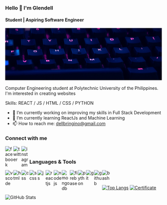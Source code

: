 ### Hello 👋 I'm Glendell
#### Student | Aspiring Software Engineer
![Front End Web Developer](https://github.com/glendell03/glendell03/blob/main/githubbanner.png)

Computer Engineering student at Polytechnic University of the Philippines.
I'm interested in creating websites

Skills: REACT / JS / HTML / CSS / PYTHON

- 🔭 I’m currently working on improving my skills in Full Stack Development
- 🌱 I’m currently learning ReactJs and Machine Learning 
- 📫 How to reach me: dellbringino@gmail.com

### Connect with me
[<img align="left" width="26px" alt="facebook" src="https://www.flaticon.com/svg/static/icons/svg/733/733547.svg" />][facebook]
[<img align="left" width="26px" alt="twitter" src="https://www.flaticon.com/svg/static/icons/svg/733/733579.svg" />][twitter]
[<img align="left" width="26px" alt="instagram" src="https://www.flaticon.com/svg/static/icons/svg/733/733558.svg" />][instagram]

<br/>

### Languages & Tools
<img align="left" width="26px" alt="vscode" src="https://img.icons8.com/fluent/2x/visual-studio-code-2019.png" />
<img align="left" width="26px" alt="html" src="https://img.icons8.com/color/2x/html-5.png" />
<img align="left" width="26px" alt="css" src="https://img.icons8.com/color/2x/css3.png" />
<img align="left" width="26px" alt="scss" src="https://www.flaticon.com/svg/static/icons/svg/919/919831.svg" />
<img align="left" width="26px" alt="js" src="https://img.icons8.com/color/2x/javascript.png" />
<img align="left" width="26px" alt="reactjs" src="https://img.icons8.com/color/2x/react-native.png" />
<img align="left" width="26px" alt="nodejs" src="https://img.icons8.com/color/2x/nodejs.png" />
<img align="left" width="26px" alt="mongodb" src="https://img.icons8.com/color/2x/mongodb.png" />
<img align="left" width="26px" alt="firebase" src="https://img.icons8.com/color/2x/firebase.png" />
<img align="left" width="26px" alt="python" src="https://img.icons8.com/color/2x/python.png" />
<img align="left" width="26px" alt="git" src="https://img.icons8.com/color/2x/git.png" />
<img align="left" width="26px" alt="github" src="https://img.icons8.com/fluent/2x/github.png" />
<img align="left" width="26px" alt="bash" src="https://img.icons8.com/fluent/2x/console.png" />

<br/>
<br/>

[<img alt="Top Langs" src="https://github-readme-stats-tau.vercel.app/api/top-langs/?username=glendell03&layout=compact" />][Github]
[<img alt="Certificate" src="https://github-readme-stats-tau.vercel.app/api/pin/?username=glendell03&repo=Certificates" />][Certificates]

<img alt="GitHub Stats" src="https://github-readme-stats-tau.vercel.app/api?username=glendell03&show_icons=true&count_private=true&title_color=e3fdfd&icon_color=c6fce5&text_color=fafafa&bg_color=15b7b9" />

[facebook]: https://www.facebook.com/glendell03/
[twitter]: https://twitter.com/glendell_
[instagram]: https://www.instagram.com/dev.glendell/?hl=en
[Github]: https://github.com/glendell03
[Certificates]: https://github.com/glendell03/Certificates
